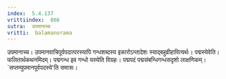 ```yaml
---
index:  5.4.137
vrittiindex:  866
sutra:  उपमानाच्च
vritti:  balamanorama 
---
```


उपमानाच्च। उपमानवाचिपूर्वपदात्परस्यापि गन्धशब्दस्य इकारोऽन्तादेशः स्याद्बहुव्रीहावित्यर्थः। पद्मस्येवेति। फलितार्थकथनमिदम्। पद्मगन्ध इव गन्धो यस्येति विग्रहः। पद्मपदं पद्मसंबन्धिगन्धसदृशो लाक्षणिकम्। `सप्तम्युपमानपूर्वपदस्ये'ति समासः। 

